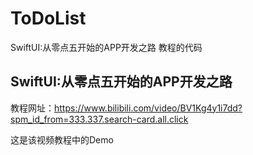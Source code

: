 # ToDoList
SwiftUI:从零点五开始的APP开发之路  教程的代码



## SwiftUI:从零点五开始的APP开发之路

教程网址：https://www.bilibili.com/video/BV1Kg4y1i7dd?spm_id_from=333.337.search-card.all.click


这是该视频教程中的Demo
